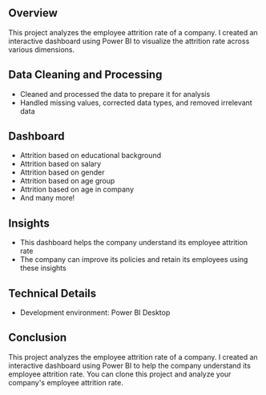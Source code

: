## Overview
This project analyzes the employee attrition rate of a company. I created an interactive dashboard using Power BI to visualize the attrition rate across various dimensions.

## Data Cleaning and Processing
- Cleaned and processed the data to prepare it for analysis
- Handled missing values, corrected data types, and removed irrelevant data

## Dashboard
- Attrition based on educational background
- Attrition based on salary
- Attrition based on gender
- Attrition based on age group
- Attrition based on age in company
- And many more!

## Insights
- This dashboard helps the company understand its employee attrition rate
- The company can improve its policies and retain its employees using these insights

## Technical Details
- Development environment: Power BI Desktop

## Conclusion
This project analyzes the employee attrition rate of a company. I created an interactive dashboard using Power BI to help the company understand its employee attrition rate. You can clone this project and analyze your company's employee attrition rate.

